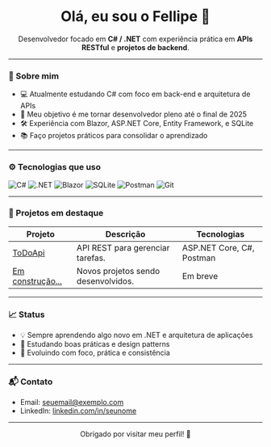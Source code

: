 <h1 align="center">Olá, eu sou o Fellipe 👋</h1>

<p align="center">
  Desenvolvedor focado em <strong>C# / .NET</strong> com experiência prática em <strong>APIs RESTful</strong> e <strong>projetos de backend</strong>.
</p>

---

### 🧭 Sobre mim

- 💻 Atualmente estudando C# com foco em back-end e arquitetura de APIs
- 🚀 Meu objetivo é me tornar desenvolvedor pleno até o final de 2025
- 🛠️ Experiência com Blazor, ASP.NET Core, Entity Framework, e SQLite
- 📚 Faço projetos práticos para consolidar o aprendizado

---

### ⚙️ Tecnologias que uso

![C#](https://img.shields.io/badge/-C%23-239120?style=flat&logo=c-sharp&logoColor=white)
![.NET](https://img.shields.io/badge/-.NET-512BD4?style=flat&logo=dotnet&logoColor=white)
![Blazor](https://img.shields.io/badge/-Blazor-5C2D91?style=flat&logo=blazor)
![SQLite](https://img.shields.io/badge/-SQLite-003B57?style=flat&logo=sqlite)
![Postman](https://img.shields.io/badge/-Postman-FF6C37?style=flat&logo=postman&logoColor=white)
![Git](https://img.shields.io/badge/-Git-F05032?style=flat&logo=git&logoColor=white)

---

### 📂 Projetos em destaque

| Projeto | Descrição | Tecnologias |
|--------|-----------|-------------|
| [ToDoApi](https://github.com/Garcia012/ToDoApi) | API REST para gerenciar tarefas. | ASP.NET Core, C#, Postman |
| [Em construção...]() | Novos projetos sendo desenvolvidos. | Em breve |

---

### 📈 Status

- 💡 Sempre aprendendo algo novo em .NET e arquitetura de aplicações
- 🔎 Estudando boas práticas e design patterns
- 🧠 Evoluindo com foco, prática e consistência

---

### 📬 Contato

- Email: seuemail@exemplo.com  
- LinkedIn: [linkedin.com/in/seunome](https://www.linkedin.com/in/seunome)

---

<p align="center">
  Obrigado por visitar meu perfil! 🚀
</p>

